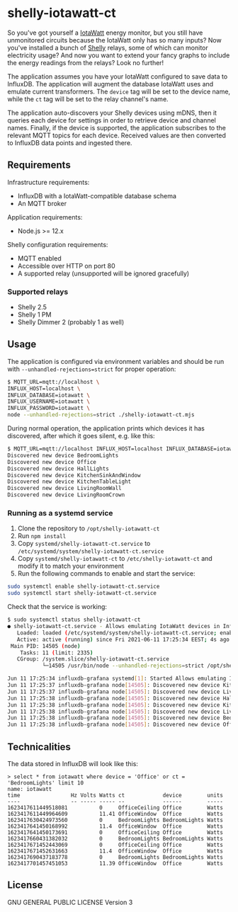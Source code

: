 # shelly-iotawatt-ct

So you've got yourself a [IotaWatt](http://iotawatt.com/) energy monitor, but you still have unmonitored circuits 
because the IotaWatt only has so many inputs? Now you've installed a bunch of [Shelly](https://shelly.cloud/) relays, 
some of which can monitor electricity usage? And now you want to extend your fancy graphs to include the energy 
readings from the relays? Look no further!

The application assumes you have your IotaWatt configured to save data to InfluxDB. The application will augment the 
database IotaWatt uses and emulate current transformers. The `device` tag will be set to the device name, while the 
`ct` tag will be set to the relay channel's name.

The application auto-discovers your Shelly devices using mDNS, then it queries each device for settings in order to 
retrieve device and channel names. Finally, if the device is supported, the application subscribes to the relevant 
MQTT topics for each device. Received values are then converted to InfluxDB data points and ingested there.

## Requirements

Infrastructure requirements:

* InfluxDB with a IotaWatt-compatible database schema
* An MQTT broker

Application requirements:

* Node.js >= 12.x

Shelly configuration requirements:

* MQTT enabled
* Accessible over HTTP on port 80
* A supported relay (unsupported will be ignored gracefully)

### Supported relays

* Shelly 2.5
* Shelly 1 PM
* Shelly Dimmer 2 (probably 1 as well)

## Usage

The application is configured via environment variables and should be run with `--unhandled-rejections=strict` for 
proper operation:

```bash
$ MQTT_URL=mqtt://localhost \
INFLUX_HOST=localhost \
INFLUX_DATABASE=iotawatt \
INFLUX_USERNAME=iotawatt \
INFLUX_PASSWORD=iotawatt \
node --unhandled-rejections=strict ./shelly-iotawatt-ct.mjs
```

During normal operation, the application prints which devices it has discovered, after which it goes silent, e.g. like 
this:

```bash
$ MQTT_URL=mqtt://localhost INFLUX_HOST=localhost INFLUX_DATABASE=iotawatt INFLUX_USERNAME=iotawatt INFLUX_PASSWORD=iotawatt node --unhandled-rejections=strict ./shelly-iotawatt-ct.mjs
Discovered new device BedroomLights
Discovered new device Office
Discovered new device HallLights
Discovered new device KitchenSinkAndWindow
Discovered new device KitchenTableLight
Discovered new device LivingRoomWall
Discovered new device LivingRoomCrown
```

### Running as a systemd service

1. Clone the repository to `/opt/shelly-iotawatt-ct`
2. Run `npm install`
2. Copy `systemd/shelly-iotawatt-ct.service` to `/etc/systemd/system/shelly-iotawatt-ct.service`
3. Copy `systemd/shelly-iotawatt-ct` to `/etc/shelly-iotawatt-ct` and modify it to match your environment
4. Run the following commands to enable and start the service:

```bash
sudo systemctl enable shelly-iotawatt-ct.service
sudo systemctl start shelly-iotawatt-ct.service
```

Check that the service is working:

```bash
$ sudo systemctl status shelly-iotawatt-ct
● shelly-iotawatt-ct.service - Allows emulating IotaWatt devices in InfluxDB using Shelly relays
   Loaded: loaded (/etc/systemd/system/shelly-iotawatt-ct.service; enabled; vendor preset: enabled)
   Active: active (running) since Fri 2021-06-11 17:25:34 EEST; 4s ago
 Main PID: 14505 (node)
    Tasks: 11 (limit: 2335)
   CGroup: /system.slice/shelly-iotawatt-ct.service
           └─14505 /usr/bin/node --unhandled-rejections=strict /opt/shelly-iotawatt-ct/shelly-iotawatt-ct

Jun 11 17:25:34 influxdb-grafana systemd[1]: Started Allows emulating IotaWatt devices in InfluxDB using Shelly 
Jun 11 17:25:37 influxdb-grafana node[14505]: Discovered new device KitchenTableLight
Jun 11 17:25:37 influxdb-grafana node[14505]: Discovered new device LivingRoomCrown
Jun 11 17:25:38 influxdb-grafana node[14505]: Discovered new device HallLights
Jun 11 17:25:38 influxdb-grafana node[14505]: Discovered new device KitchenSinkAndWindow
Jun 11 17:25:38 influxdb-grafana node[14505]: Discovered new device LivingRoomWall
Jun 11 17:25:38 influxdb-grafana node[14505]: Discovered new device BedroomLights
Jun 11 17:25:38 influxdb-grafana node[14505]: Discovered new device Office
```

## Technicalities

The data stored in InfluxDB will look like this:

```
> select * from iotawatt where device = 'Office' or ct = 'BedroomLights' limit 10
name: iotawatt
time                Hz Volts Watts ct            device        units
----                -- ----- ----- --            ------        -----
1623417611449518081          0     OfficeCeiling Office        Watts
1623417611449964609          11.41 OfficeWindow  Office        Watts
1623417630424973560          0     BedroomLights BedroomLights Watts
1623417641450168992          11.4  OfficeWindow  Office        Watts
1623417641450173691          0     OfficeCeiling Office        Watts
1623417660431382032          0     BedroomLights BedroomLights Watts
1623417671452443069          0     OfficeCeiling Office        Watts
1623417671452631663          11.4  OfficeWindow  Office        Watts
1623417690437183778          0     BedroomLights BedroomLights Watts
1623417701457451053          11.39 OfficeWindow  Office        Watts
```

## License

GNU GENERAL PUBLIC LICENSE Version 3
